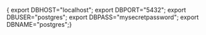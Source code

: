 { export DBHOST="localhost"; export DBPORT="5432"; export DBUSER="postgres"; export DBPASS="mysecretpassword"; export DBNAME="postgres";}